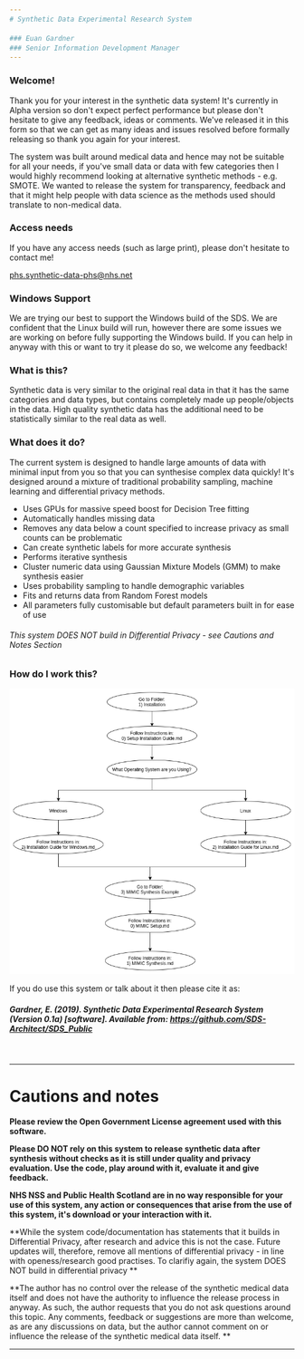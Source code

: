 ```yaml
---
# Synthetic Data Experimental Research System

### Euan Gardner
### Senior Information Development Manager
---
```


### Welcome!
Thank you for your interest in the synthetic data system! It's currently in Alpha version so don't expect perfect performance but please don't hesitate to give any feedback, ideas or comments. We've released it in this form so that we can get as many ideas and issues resolved before formally releasing so thank you again for your interest.

The system was built around medical data and hence may not be suitable for all your needs, if you've small data or data with few categories then I would highly recommend looking at alternative synthetic methods - e.g. SMOTE. We wanted to release the system for transparency, feedback and that it might help people with data science as the methods used should translate to non-medical data.

### Access needs
If you have any access needs (such as large print), please don't hesitate to contact me!

phs.synthetic-data-phs@nhs.net

### Windows Support
We are trying our best to support the Windows build of the SDS. We are confident that the Linux build will run, however there are some issues we are working on before fully supporting the Windows build. If you can help in anyway with this or want to try it please do so, we welcome any feedback!

### What is this?
Synthetic data is very similar to the original real data in that it has the same categories and data types, but contains completely made up people/objects in the data. High quality synthetic data has the additional need to be statistically similar to the real data as well.

### What does it do?
The current system is designed to handle large amounts of data with minimal input from you so that you can synthesise complex data quickly! It's designed around a mixture of traditional probability sampling, machine learning and differential privacy methods.

  - Uses GPUs for massive speed boost for Decision Tree fitting
  - Automatically handles missing data
  - Removes any data below a count specified to increase privacy as small counts can be problematic
  - Can create synthetic labels for more accurate synthesis
  - Performs iterative synthesis
  - Cluster numeric data using Gaussian Mixture Models (GMM) to make synthesis easier
  - Uses probability sampling to handle demographic variables
  - Fits and returns data from Random Forest models
  - All parameters fully customisable but default parameters built in for ease of use

###### This system DOES NOT build in Differential Privacy - see Cautions and Notes Section

### How do I work this?
![alt text](https://github.com/SDS-Architect/Synthetic_Data_System/blob/master/SDS/flowchart%20for%20SD.png)




If you do use this system or talk about it then please cite it as:

##### Gardner, E. (2019). Synthetic Data Experimental Research System (Version 0.1a) [software]. Available from: https://github.com/SDS-Architect/SDS_Public


<br />

- - -
# Cautions and notes

**Please review the Open Government License agreement used with this software.**

**Please DO NOT rely on this system to release synthetic data after synthesis without checks as it is still under quality and privacy evaluation. Use the code, play around with it, evaluate it and give feedback.**

**NHS NSS and Public Health Scotland are in no way responsible for your use of this system, any action or consequences that arise from the use of this system, it's download or your interaction with it.**

**While the system code/documentation has statements that it builds in Differential Privacy, after research and advice this is not the case. Future updates will, therefore, remove all mentions of differential privacy - in line with openess/research good practises. To clarifiy again, the system DOES NOT build in differential privacy **

**The author has no control over the release of the synthetic medical data itself and does not have the authority to influence the release process in anyway. As such, the author requests that you do not ask questions around this topic. Any comments, feedback or suggestions are more than welcome, as are any discussions on data, but the author cannot comment on or influence the release of the synthetic medical data itself. **
 - - -
